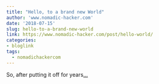 ```yaml
---
title: "Hello, to a brand new World"
author: 'www.nomadic-hacker.com'
date: '2018-07-15'
slug: hello-to-a-brand-new-world
link: https://www.nomadic-hacker.com/post/hello-world/
categories:
- bloglink
tags:
  - nomadichackercom
---
```


So, after putting it off for years[... <i class="fas fa-external-link-alt"></i>](https://www.nomadic-hacker.com/post/hello-world/)

